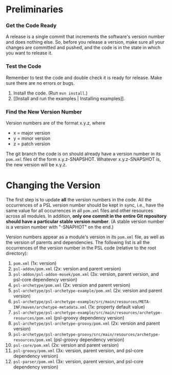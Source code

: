 # Preliminaries

### Get the Code Ready
A release is a single commit that increments the software's version number and does nothing else. So, before you release a version, make sure all your changes are committed and pushed, and the code is in the state in which you want to release it.

### Test the Code
Remember to test the code and double check it is ready for release. Make sure there are no errors or bugs.

1. Install the code. (Run `mvn install`.)
1. [[Install and run the examples | Installing examples]].

### Find the New Version Number
Version numbers are of the format x.y.z, where

* x = major version
* y = minor version
* z = patch version

The git branch the code is on should already have a version number in its `pom.xml` files of the form x.y.z-SNAPSHOT. Whatever x.y.z-SNAPSHOT is, the new version will be x.y.z.

# Changing the Version
The first step is to update **all** the version numbers in the code. All the occurrences of a PSL version number should be kept in sync, i.e., have the same value for all occurrences in all `pom.xml` files and other resources across all modules. In addition, **only one commit in the entire Git repository should have a particular stable version number**. (A stable version number is a version number with "-SNAPHOT" on the end.)

Version numbers appear as a module's version in its `pom.xml` file, as well as the version of parents and dependencies.
The following list is all the occurrences of the version number in the PSL code (relative to the root directory):

1. `pom.xml` (1x: version)
1. `psl-addon/pom.xml` (2x: version and parent version)
1. `psl-addon/psl-addon-mosek/pom.xml` (3x: version, parent version, and psl-core dependency version)
1. `psl-archetype/pom.xml` (2x: version and parent version)
1. `psl-archetype/psl-archetype-example/pom.xml` (2x: version and parent version)
1. `psl-archetype/psl-archetype-example/src/main/resources/META-INF/maven/archetype-metadata.xml` (1x: property default value)
1. `psl-archetype/psl-archetype-example/src/main/resources/archetype-resources/pom.xml` (psl-groovy dependency version)
1. `psl-archetype/psl-archetype-groovy/pom.xml` (2x: version and parent version)
1. `psl-archetype/psl-archetype-groovy/src/main/resources/archetype-resources/pom.xml` (psl-groovy dependency version)
1. `psl-core/pom.xml` (2x: version and parent version)
1. `psl-groovy/pom.xml` (3x: version, parent version, and psl-core dependency version)
1. `psl-parser/pom.xml` (3x: version, parent version, and psl-core dependency version)

